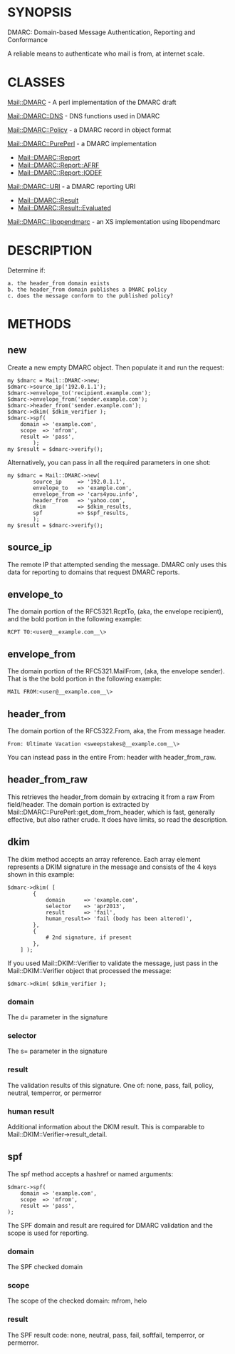 # SYNOPSIS

DMARC: Domain-based Message Authentication, Reporting and Conformance

A reliable means to authenticate who mail is from, at internet scale.

# CLASSES

[Mail::DMARC](http://search.cpan.org/perldoc?lib#Mail/DMARC.pm) - A perl implementation of the DMARC draft

[Mail::DMARC::DNS](http://search.cpan.org/perldoc?lib#Mail/DMARC/DNS.pm) - DNS functions used in DMARC

[Mail::DMARC::Policy](http://search.cpan.org/perldoc?lib#Mail/DMARC/Policy.pm) - a DMARC record in object format

[Mail::DMARC::PurePerl](http://search.cpan.org/perldoc?lib#Mail/DMARC/PurePerl.pm) - a DMARC implementation

- [Mail::DMARC::Report](http://search.cpan.org/perldoc?lib#Mail/DMARC/Report.pm)
- [Mail::DMARC::Report::AFRF](http://search.cpan.org/perldoc?lib#Mail/DMARC/Report/AFRF.pm)
- [Mail::DMARC::Report::IODEF](http://search.cpan.org/perldoc?lib#Mail/DMARC/Report/IODEF.pm)

[Mail::DMARC::URI](http://search.cpan.org/perldoc?lib#Mail/DMARC/URI.pm) - a DMARC reporting URI

- [Mail::DMARC::Result](http://search.cpan.org/perldoc?lib#Mail/DMARC/Result.pm)
- [Mail::DMARC::Result::Evaluated](http://search.cpan.org/perldoc?lib#Mail/DMARC/Result/Evaluated.pm)

[Mail::DMARC::libopendmarc](http://search.cpan.org/~shari/Mail-DMARC-opendmarc) - an XS implementation using libopendmarc

# DESCRIPTION

Determine if:

    a. the header_from domain exists
    b. the header_from domain publishes a DMARC policy
    c. does the message conform to the published policy?

# METHODS

## new

Create a new empty DMARC object. Then populate it and run the request:

    my $dmarc = Mail::DMARC->new;
    $dmarc->source_ip('192.0.1.1');
    $dmarc->envelope_to('recipient.example.com');
    $dmarc->envelope_from('sender.example.com');
    $dmarc->header_from('sender.example.com');
    $dmarc->dkim( $dkim_verifier );
    $dmarc->spf(
        domain => 'example.com',
        scope  => 'mfrom',
        result => 'pass',
            );
    my $result = $dmarc->verify();

Alternatively, you can pass in all the required parameters in one shot:

    my $dmarc = Mail::DMARC->new(
            source_ip     => '192.0.1.1',
            envelope_to   => 'example.com',
            envelope_from => 'cars4you.info',
            header_from   => 'yahoo.com',
            dkim          => $dkim_results,
            spf           => $spf_results,
            );
    my $result = $dmarc->verify();

## source\_ip

The remote IP that attempted sending the message. DMARC only uses this data for reporting to domains that request DMARC reports.

## envelope\_to

The domain portion of the RFC5321.RcptTo, (aka, the envelope recipient), and the bold portion in the following example:

    RCPT TO:<user@__example.com__\>

## envelope\_from

The domain portion of the RFC5321.MailFrom, (aka, the envelope sender). That is the the bold portion in the following example:

    MAIL FROM:<user@__example.com__\>

## header\_from

The domain portion of the RFC5322.From, aka, the From message header.

    From: Ultimate Vacation <sweepstakes@__example.com__\>

You can instead pass in the entire From: header with header\_from\_raw.

## header\_from\_raw

This retrieves the header\_from domain by extracing it from a raw From field/header.  The domain portion is extracted by Mail::DMARC::PurePerl::get\_dom\_from\_header, which is fast, generally effective, but also rather crude. It does have limits, so read the description.

## dkim

The dkim method accepts an array reference. Each array element represents a DKIM signature in the message and consists of the 4 keys shown in this example:

    $dmarc->dkim( [
            {
                domain      => 'example.com',
                selector    => 'apr2013',
                result      => 'fail',
                human_result=> 'fail (body has been altered)',
            },
            {
                # 2nd signature, if present
            },
        ] );

If you used Mail::DKIM::Verifier to validate the message, just pass in the Mail::DKIM::Verifier object that processed the message:

    $dmarc->dkim( $dkim_verifier );

### domain

The d= parameter in the signature

### selector

The s= parameter in the signature

### result

The validation results of this signature. One of: none, pass, fail, policy, neutral, temperror, or permerror

### human result

Additional information about the DKIM result. This is comparable to Mail::DKIM::Verifier->result\_detail.

## spf

The spf method accepts a hashref or named arguments:

    $dmarc->spf(
        domain => 'example.com',
        scope  => 'mfrom',
        result => 'pass',
    );

The SPF domain and result are required for DMARC validation and the scope is used for reporting.

### domain

The SPF checked domain

### scope

The scope of the checked domain: mfrom, helo

### result

The SPF result code: none, neutral, pass, fail, softfail, temperror, or permerror.
